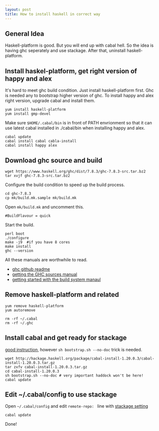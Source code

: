 ```yaml
---
layout: post
title: How to install haskell in correct way
---
```


## General Idea
Haskell-platform is good. But you will end up with cabal hell. So the idea is having ghc seperately and use stackage. After that, uninstall haskell-platform. 

## Install haskel-platform, get right version of happy and alex
It's hard to meet ghc build condition. Just install haskell-platform first. Ghc is needed any to bootstrap higher version of ghc. To install happy and alex right version, upgrade cabal and install them.

```
yum install haskell-platform
yum install gmp-devel
```

Make sure `$HOME/.cabal/bin` is in front of PATH envrionment so that it can use latest cabal installed in ./cabal/bin when installing happy and alex.

```
cabal update
cabal install cabal cabla-install
cabal install happy alex
```

## Download ghc source and build

```
wget https://www.haskell.org/ghc/dist/7.8.3/ghc-7.8.3-src.tar.bz2
tar xvjf ghc-7.8.3-src.tar.bz2
```

Configure the build condition to speed up the build process.

```
cd ghc-7.8.3
cp mk/build.mk.sample mk/build.mk
```

Open `mk/build.mk` and uncomment this.

```
#BuildFlavour = quick
```

Start the build.

```
perl boot
./configure
make -j9  #if you have 8 cores
make install
ghc --version
```

All these manuals are worthwhile to read.

* [ghc github readme](https://github.com/ghc/ghc)
* [getting the GHC sources manual](https://ghc.haskell.org/trac/ghc/wiki/Building/GettingTheSources)
* [getting started with the build system manaul](https://ghc.haskell.org/trac/ghc/wiki/Building/Hacking)

## Remove haskell-platform and related

```
yum remove haskell-platform
yum autoremove
```

```
rm -rf ~/.cabal
rm -rf ~/.ghc
```

## Install cabal and get ready for stackage
[good instruction](https://github.com/fpco/stackage/wiki/Preparing-your-system-to-use-Stackage#other-linux), however `sh bootstrap.sh --no-doc` trick is needed.

```
wget http://hackage.haskell.org/package/cabal-install-1.20.0.3/cabal-install-1.20.0.3.tar.gz
tar zxfv cabal-install-1.20.0.3.tar.gz
cd cabal-install-1.20.0.3
sh bootstrap.sh --no-doc # very important haddock won't be here!
cabal update
```

## Edit ~/.cabal/config to use stackage
Open `~/.cabal/config` and edit `remote-repo: ` line with [stackage setting](http://www.stackage.org/)

```
cabal update
```

Done!
